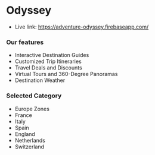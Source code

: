 # Odyssey

- Live link: https://adventure-odyssey.firebaseapp.com/

### Our features
- Interactive Destination Guides
- Customized Trip Itineraries
- Travel Deals and Discounts
- Virtual Tours and 360-Degree Panoramas
- Destination Weather 

### Selected Category
- Europe Zones
- France
- Italy
- Spain
- England
- Netherlands
- Switzerland
